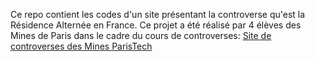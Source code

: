 Ce repo contient les codes d'un site présentant la controverse qu'est la Résidence Alternée en France.
Ce projet a été réalisé par 4 élèves des Mines de Paris dans le cadre du cours de controverses: [Site de controverses des Mines ParisTech](http://controverses.mines-paristech.fr/)
